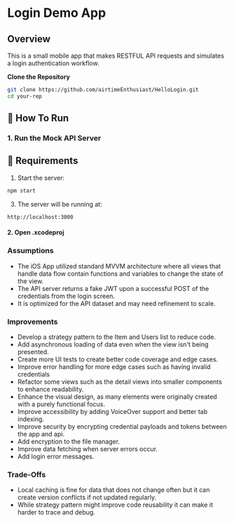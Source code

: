 # Login Demo App

## Overview
This is a small mobile app that makes RESTFUL API requests and simulates a login authentication workflow.


**Clone the Repository**
   ```bash
   git clone https://github.com/airtimeEnthusiast/HelloLogin.git
   cd your-rep
   ```

## 🚀 How To Run

### 1. Run the Mock API Server

## 🔧 Requirements
	
1.	Start the server:

```bash
npm start
```

3.	The server will be running at:

```
http://localhost:3000
```
#### 2. Open .xcodeproj 

### Assumptions
- The iOS App utilized standard MVVM architecture where all views that handle data flow contain functions and variables to change the state of the view.
- The API server returns a fake JWT upon a successful POST of the credentials from the login screen.
- It is optimized for the API dataset and may need refinement to scale.



### Improvements
- Develop a strategy pattern to the Item and Users list to reduce code.
- Add asynchronous loading of data even when the view isn't being presented.
- Create more UI tests to create better code coverage and edge cases.
- Improve error handling for more edge cases such as having invalid credentials
- Refactor some views such as the detail views into smaller components to enhance readability.
- Enhance the visual design, as many elements were originally created with a purely functional focus.
- Improve accessibility by adding VoiceOver support and better tab indexing.
- Improve security by encrypting credential payloads and tokens between the app and api.
- Add encryption to the file manager.
- Improve data fetching when server errors occur.
- Add login error messages.


### Trade-Offs
- Local caching is fine for data that does not change often but it can create version conflicts if not updated regularly.
- While strategy pattern might improve code reusability it can make it harder to trace and debug.



